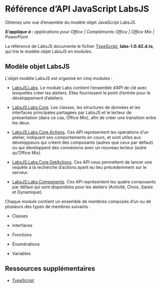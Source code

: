 
# <a name="labsjs-javascript-api-reference"></a>Référence d’API JavaScript LabsJS
Obtenez une vue d’ensemble du modèle objet JavaScript LabsJS.

 _**S’applique à :** applications pour Office | Compléments Office | Office Mix | PowerPoint_

La référence de LabsJS documente le fichier [TypeScript](http://www.typescriptlang.org/), **labs-1.0.42.d.ts**, qui trie le modèle objet LabsJS en modules.

## <a name="labsjs-object-model"></a>Modèle objet LabsJS

L’objet modèle LabsJS est organisé en cinq modules :


- [ LabsJS.Labs](../../reference/office-mix/labsjs.labs.md). Le module Labs contient l’ensemble d’API de clé avec lesquelles créer les ateliers. Elles fournissent le point d’entrée pour le développement d’ateliers.
    
- [LabsJS.Labs.Core](../../reference/office-mix/labsjs.labs.core.md). Les classes, les structures de données et les interfaces principales partagées par LabsJS et le lecteur de présentation (dans ce cas, Office Mix), afin de créer une transition entre les deux.
    
- [LabsJS.Labs.Core.Actions](../../reference/office-mix/labsjs.labs.core.actions.md). Ces API représentent les opérations d’un atelier, indiquant ses comportements en cours, et sont utiles aux développeurs qui créent des composants (autres que ceux par défaut) ou qui développent des connexions avec un nouveau lecteur (autre qu’Office Mix).
    
- [ LabsJS.Labs.Core.GetActions](../../reference/office-mix/labsjs.labs.core.getactions.md). Ces API vous permettent de lancer une requête à la recherche d’actions ayant eu lieu précédemment sur le serveur.
    
- [ LabsJS.Labs.Components](../../reference/office-mix/labsjs.labs.components.md). Ces API représentent les quatre composants par défaut qui sont disponibles pour les ateliers (Activité, Choix, Saisie et Dynamique).
    
Chaque module contient un ensemble de membres composés d’un ou de plusieurs des types de membres suivants :


- Classes
    
- Interfaces
    
- Fonctions
    
- Énumérations
    
- Variables
    



## <a name="additional-resources"></a>Ressources supplémentaires



- [TypeScript](http://www.typescriptlang.org/)
    
